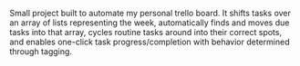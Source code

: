 Small project built to automate my personal trello board. It shifts tasks over an array of lists representing the week, automatically finds and moves due tasks into that array, cycles routine tasks around into their correct spots, and enables one-click task progress/completion with behavior determined through tagging.
